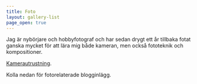 ```yaml
---
title: Foto
layout: gallery-list
page_open: true
---
```


Jag är nybörjare och hobbyfotograf och har sedan drygt ett år tillbaka fotat ganska mycket för att lära mig både kameran, men också fototeknik och kompositioner.

[Kamerautrustning](https://kit.com/perragnar/camera).

Kolla nedan för fotorelaterade blogginlägg.
